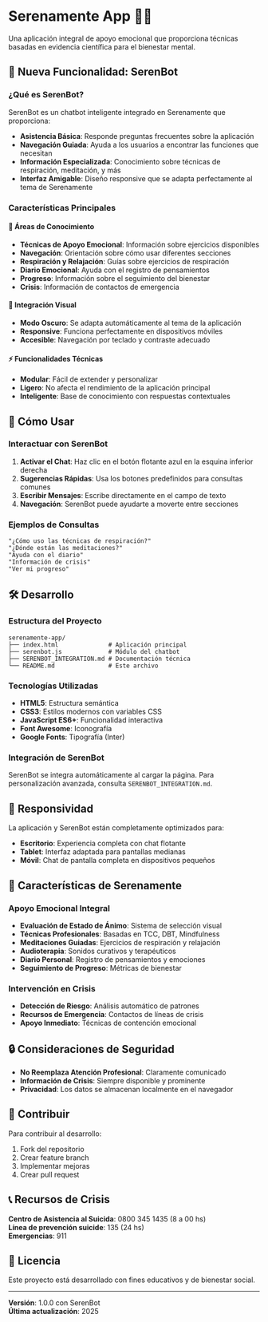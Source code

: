 # Serenamente App 🧘‍♀️

Una aplicación integral de apoyo emocional que proporciona técnicas basadas en evidencia científica para el bienestar mental.

## 🤖 Nueva Funcionalidad: SerenBot

### ¿Qué es SerenBot?

SerenBot es un chatbot inteligente integrado en Serenamente que proporciona:

- **Asistencia Básica**: Responde preguntas frecuentes sobre la aplicación
- **Navegación Guiada**: Ayuda a los usuarios a encontrar las funciones que necesitan
- **Información Especializada**: Conocimiento sobre técnicas de respiración, meditación, y más
- **Interfaz Amigable**: Diseño responsive que se adapta perfectamente al tema de Serenamente

### Características Principales

#### 💬 Áreas de Conocimiento
- **Técnicas de Apoyo Emocional**: Información sobre ejercicios disponibles
- **Navegación**: Orientación sobre cómo usar diferentes secciones
- **Respiración y Relajación**: Guías sobre ejercicios de respiración
- **Diario Emocional**: Ayuda con el registro de pensamientos
- **Progreso**: Información sobre el seguimiento del bienestar
- **Crisis**: Información de contactos de emergencia

#### 🎨 Integración Visual
- **Modo Oscuro**: Se adapta automáticamente al tema de la aplicación
- **Responsive**: Funciona perfectamente en dispositivos móviles
- **Accesible**: Navegación por teclado y contraste adecuado

#### ⚡ Funcionalidades Técnicas
- **Modular**: Fácil de extender y personalizar
- **Ligero**: No afecta el rendimiento de la aplicación principal
- **Inteligente**: Base de conocimiento con respuestas contextuales

## 🚀 Cómo Usar

### Interactuar con SerenBot

1. **Activar el Chat**: Haz clic en el botón flotante azul en la esquina inferior derecha
2. **Sugerencias Rápidas**: Usa los botones predefinidos para consultas comunes
3. **Escribir Mensajes**: Escribe directamente en el campo de texto
4. **Navegación**: SerenBot puede ayudarte a moverte entre secciones

### Ejemplos de Consultas

```
"¿Cómo uso las técnicas de respiración?"
"¿Dónde están las meditaciones?"
"Ayuda con el diario"
"Información de crisis"
"Ver mi progreso"
```

## 🛠️ Desarrollo

### Estructura del Proyecto

```
serenamente-app/
├── index.html              # Aplicación principal
├── serenbot.js             # Módulo del chatbot
├── SERENBOT_INTEGRATION.md # Documentación técnica
└── README.md               # Este archivo
```

### Tecnologías Utilizadas

- **HTML5**: Estructura semántica
- **CSS3**: Estilos modernos con variables CSS
- **JavaScript ES6+**: Funcionalidad interactiva
- **Font Awesome**: Iconografía
- **Google Fonts**: Tipografía (Inter)

### Integración de SerenBot

SerenBot se integra automáticamente al cargar la página. Para personalización avanzada, consulta `SERENBOT_INTEGRATION.md`.

## 📱 Responsividad

La aplicación y SerenBot están completamente optimizados para:

- **Escritorio**: Experiencia completa con chat flotante
- **Tablet**: Interfaz adaptada para pantallas medianas
- **Móvil**: Chat de pantalla completa en dispositivos pequeños

## 🎯 Características de Serenamente

### Apoyo Emocional Integral

- **Evaluación de Estado de Ánimo**: Sistema de selección visual
- **Técnicas Profesionales**: Basadas en TCC, DBT, Mindfulness
- **Meditaciones Guiadas**: Ejercicios de respiración y relajación
- **Audioterapia**: Sonidos curativos y terapéuticos
- **Diario Personal**: Registro de pensamientos y emociones
- **Seguimiento de Progreso**: Métricas de bienestar

### Intervención en Crisis

- **Detección de Riesgo**: Análisis automático de patrones
- **Recursos de Emergencia**: Contactos de líneas de crisis
- **Apoyo Inmediato**: Técnicas de contención emocional

## 🔒 Consideraciones de Seguridad

- **No Reemplaza Atención Profesional**: Claramente comunicado
- **Información de Crisis**: Siempre disponible y prominente
- **Privacidad**: Los datos se almacenan localmente en el navegador

## 🤝 Contribuir

Para contribuir al desarrollo:

1. Fork del repositorio
2. Crear feature branch
3. Implementar mejoras
4. Crear pull request

## 📞 Recursos de Crisis

**Centro de Asistencia al Suicida**: 0800 345 1435 (8 a 00 hs)  
**Línea de prevención suicide**: 135 (24 hs)  
**Emergencias**: 911

## 📄 Licencia

Este proyecto está desarrollado con fines educativos y de bienestar social.

---

**Versión**: 1.0.0 con SerenBot  
**Última actualización**: 2025
